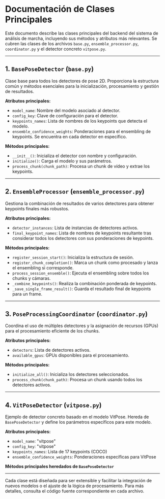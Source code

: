 # Documentación de Clases Principales

Este documento describe las clases principales del backend del sistema de análisis de marcha, incluyendo sus métodos y atributos más relevantes. Se cubren las clases de los archivos `base.py`, `ensemble_processor.py`, `coordinator.py` y el detector concreto `vitpose.py`.

---

## 1. `BasePoseDetector` (`base.py`)

Clase base para todos los detectores de pose 2D. Proporciona la estructura común y métodos esenciales para la inicialización, procesamiento y gestión de resultados.

**Atributos principales:**
- `model_name`: Nombre del modelo asociado al detector.
- `config_key`: Clave de configuración para el detector.
- `keypoints_names`: Lista de nombres de los keypoints que detecta el modelo.
- `ensemble_confidence_weights`: Ponderaciones para el ensembling de keypoints. Se encuentra en cada detector en específico.

**Métodos principales:**
- `__init__()`: Inicializa el detector con nombre y configuración.
- `initialize()`: Carga el modelo y sus parámetros.
- `process_chunk(chunk_path)`: Procesa un chunk de vídeo y extrae los keypoints.

---

## 2. `EnsembleProcessor` (`ensemble_processor.py`)

Gestiona la combinación de resultados de varios detectores para obtener keypoints finales más robustos.

**Atributos principales:**
- `detector_instances`: Lista de instancias de detectores activos.
- `final_keypoint_names`: Lista de nombres de keypoints resultante tras considerar todos los detectores con sus ponderaciones de keypoints.

**Métodos principales:**
- `register_session_start()`: Inicializa la estructura de sesión.
- `register_chunk_completion()`: Marca un chunk como procesado y lanza el ensembling si corresponde.
- `process_session_ensemble()`: Ejecuta el ensembling sobre todos los chunks y cámaras.
- `_combine_keypoints()`: Realiza la combinación ponderada de keypoints.
- `_save_single_frame_result()`: Guarda el resultado final de keypoints para un frame.

---

## 3. `PoseProcessingCoordinator` (`coordinator.py`)

Coordina el uso de múltiples detectores y la asignación de recursos (GPUs) para el procesamiento eficiente de los chunks.

**Atributos principales:**
- `detectors`: Lista de detectores activos.
- `available_gpus`: GPUs disponibles para el procesamiento.

**Métodos principales:**
- `initialize_all()`: Inicializa los detectores seleccionados.
- `process_chunk(chunk_path)`: Procesa un chunk usando todos los detectores activos.

---

## 4. `VitPoseDetector` (`vitpose.py`)

Ejemplo de detector concreto basado en el modelo VitPose. Hereda de `BasePoseDetector` y define los parámetros específicos para este modelo.

**Atributos principales:**
- `model_name`: "vitpose"
- `config_key`: "vitpose"
- `keypoints_names`: Lista de 17 keypoints (COCO)
- `ensemble_confidence_weights`: Ponderaciones específicas para VitPose

**Métodos principales heredados de `BasePoseDetector`**

---

Cada clase está diseñada para ser extensible y facilitar la integración de nuevos modelos o el ajuste de la lógica de procesamiento. Para más detalles, consulta el código fuente correspondiente en cada archivo.
